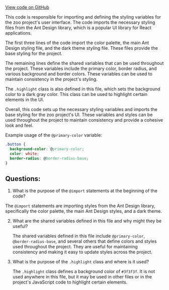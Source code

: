 [View code on GitHub](zoo-labs/zoo/blob/master/lab/src/themes/dark-theme.less)

This code is responsible for importing and defining the styling variables for the zoo project's user interface. The code imports the necessary styling files from the Ant Design library, which is a popular UI library for React applications. 

The first three lines of the code import the color palette, the main Ant Design styling file, and the dark theme styling file. These files provide the base styling for the project. 

The remaining lines define the shared variables that can be used throughout the project. These variables include the primary color, border radius, and various background and border colors. These variables can be used to maintain consistency in the project's styling. 

The `.highlight` class is also defined in this file, which sets the background color to a dark gray color. This class can be used to highlight certain elements in the UI. 

Overall, this code sets up the necessary styling variables and imports the base styling for the zoo project's UI. These variables and styles can be used throughout the project to maintain consistency and provide a cohesive look and feel. 

Example usage of the `@primary-color` variable:

```css
.button {
  background-color: @primary-color;
  color: white;
  border-radius: @border-radius-base;
}
```
## Questions: 
 1. What is the purpose of the `@import` statements at the beginning of the code?
   
   The `@import` statements are importing styles from the Ant Design library, specifically the color palette, the main Ant Design styles, and a dark theme.

2. What are the shared variables defined in this file and why might they be useful?
   
   The shared variables defined in this file include `@primary-color`, `@border-radius-base`, and several others that define colors and styles used throughout the project. They are useful for maintaining consistency and making it easy to update styles across the project.

3. What is the purpose of the `.highlight` class and where is it used?
   
   The `.highlight` class defines a background color of `#3f3f3f`. It is not used anywhere in this file, but it may be used in other files or in the project's JavaScript code to highlight certain elements.